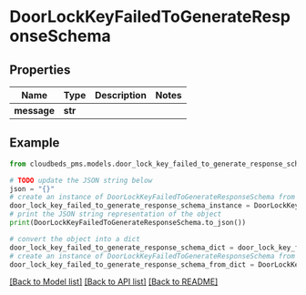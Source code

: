# DoorLockKeyFailedToGenerateResponseSchema


## Properties

Name | Type | Description | Notes
------------ | ------------- | ------------- | -------------
**message** | **str** |  | 

## Example

```python
from cloudbeds_pms.models.door_lock_key_failed_to_generate_response_schema import DoorLockKeyFailedToGenerateResponseSchema

# TODO update the JSON string below
json = "{}"
# create an instance of DoorLockKeyFailedToGenerateResponseSchema from a JSON string
door_lock_key_failed_to_generate_response_schema_instance = DoorLockKeyFailedToGenerateResponseSchema.from_json(json)
# print the JSON string representation of the object
print(DoorLockKeyFailedToGenerateResponseSchema.to_json())

# convert the object into a dict
door_lock_key_failed_to_generate_response_schema_dict = door_lock_key_failed_to_generate_response_schema_instance.to_dict()
# create an instance of DoorLockKeyFailedToGenerateResponseSchema from a dict
door_lock_key_failed_to_generate_response_schema_from_dict = DoorLockKeyFailedToGenerateResponseSchema.from_dict(door_lock_key_failed_to_generate_response_schema_dict)
```
[[Back to Model list]](../README.md#documentation-for-models) [[Back to API list]](../README.md#documentation-for-api-endpoints) [[Back to README]](../README.md)


